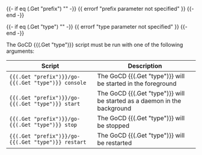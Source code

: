 {{- if eq (.Get "prefix") "" -}}
{{ errorf "prefix parameter not specified" }}
{{- end -}}

{{- if eq (.Get "type") "" -}}
{{ errorf "type parameter not specified" }}
{{- end -}}


The GoCD {{(.Get "type")}} script must be run with one of the following arguments:

| Script                                             | Description                                                              |
| -------------------------------------------------- | ------------------------------------------------------------------------ |
| `{{(.Get "prefix")}}/go-{{(.Get "type")}} console` | The GoCD {{(.Get "type")}} will be started in the foreground             |
| `{{(.Get "prefix")}}/go-{{(.Get "type")}} start`   | The GoCD {{(.Get "type")}} will be started as a daemon in the background |
| `{{(.Get "prefix")}}/go-{{(.Get "type")}} stop`    | The GoCD {{(.Get "type")}} will be stopped                               |
| `{{(.Get "prefix")}}/go-{{(.Get "type")}} restart` | The GoCD {{(.Get "type")}} will be restarted                             |
